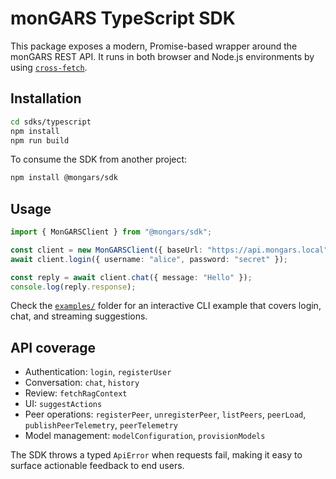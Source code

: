 # monGARS TypeScript SDK

This package exposes a modern, Promise-based wrapper around the monGARS REST
API. It runs in both browser and Node.js environments by using
[`cross-fetch`](https://github.com/lquixada/cross-fetch).

## Installation

```bash
cd sdks/typescript
npm install
npm run build
```

To consume the SDK from another project:

```bash
npm install @mongars/sdk
```

## Usage

```ts
import { MonGARSClient } from "@mongars/sdk";

const client = new MonGARSClient({ baseUrl: "https://api.mongars.local" });
await client.login({ username: "alice", password: "secret" });

const reply = await client.chat({ message: "Hello" });
console.log(reply.response);
```

Check the [`examples/`](examples/) folder for an interactive CLI example that
covers login, chat, and streaming suggestions.

## API coverage

- Authentication: `login`, `registerUser`
- Conversation: `chat`, `history`
- Review: `fetchRagContext`
- UI: `suggestActions`
- Peer operations: `registerPeer`, `unregisterPeer`, `listPeers`, `peerLoad`,
  `publishPeerTelemetry`, `peerTelemetry`
- Model management: `modelConfiguration`, `provisionModels`

The SDK throws a typed `ApiError` when requests fail, making it easy to surface
actionable feedback to end users.

